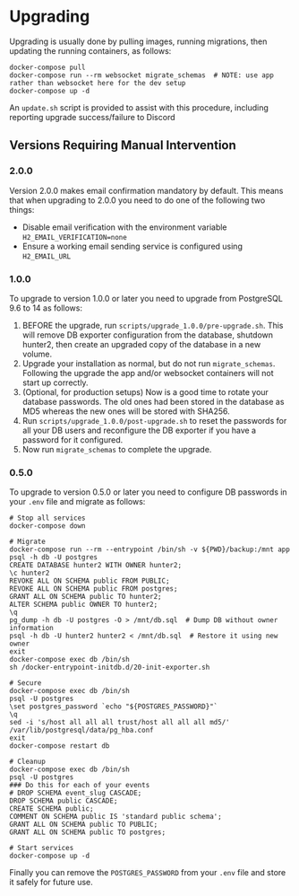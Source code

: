 # Upgrading

Upgrading is usually done by pulling images, running migrations, then updating the running containers, as follows:
```
docker-compose pull
docker-compose run --rm websocket migrate_schemas  # NOTE: use app rather than websocket here for the dev setup
docker-compose up -d
```

An `update.sh` script is provided to assist with this procedure, including reporting upgrade success/failure to Discord

## Versions Requiring Manual Intervention

### 2.0.0

Version 2.0.0 makes email confirmation mandatory by default.
This means that when upgrading to 2.0.0 you need to do one of the following two things:
- Disable email verification with the environment variable `H2_EMAIL_VERIFICATION=none`
- Ensure a working email sending service is configured using `H2_EMAIL_URL`

### 1.0.0

To upgrade to version 1.0.0 or later you need to upgrade from PostgreSQL 9.6 to 14 as follows:
1. BEFORE the upgrade, run `scripts/upgrade_1.0.0/pre-upgrade.sh`.
   This will remove DB exporter configuration from the database, shutdown hunter2,
   then create an upgraded copy of the database in a new volume.
2. Upgrade your installation as normal, but do not run `migrate_schemas`.
   Following the upgrade the app and/or websocket containers will not start up correctly.
3. (Optional, for production setups) Now is a good time to rotate your database passwords.
   The old ones had been stored in the database as MD5 whereas the new ones will be stored with SHA256.
4. Run `scripts/upgrade_1.0.0/post-upgrade.sh` to reset the passwords for all your DB users and
   reconfigure the DB exporter if you have a password for it configured.
5. Now run `migrate_schemas` to complete the upgrade.

### 0.5.0

To upgrade to version 0.5.0 or later you need to configure DB passwords in your `.env` file and migrate as follows:
```
# Stop all services
docker-compose down

# Migrate
docker-compose run --rm --entrypoint /bin/sh -v ${PWD}/backup:/mnt app
psql -h db -U postgres
CREATE DATABASE hunter2 WITH OWNER hunter2;
\c hunter2
REVOKE ALL ON SCHEMA public FROM PUBLIC;
REVOKE ALL ON SCHEMA public FROM postgres;
GRANT ALL ON SCHEMA public TO hunter2;
ALTER SCHEMA public OWNER TO hunter2;
\q
pg_dump -h db -U postgres -O > /mnt/db.sql  # Dump DB without owner information
psql -h db -U hunter2 hunter2 < /mnt/db.sql  # Restore it using new owner
exit
docker-compose exec db /bin/sh
sh /docker-entrypoint-initdb.d/20-init-exporter.sh

# Secure
docker-compose exec db /bin/sh
psql -U postgres
\set postgres_password `echo "${POSTGRES_PASSWORD}"`
\q
sed -i 's/host all all all trust/host all all all md5/' /var/lib/postgresql/data/pg_hba.conf
exit
docker-compose restart db

# Cleanup
docker-compose exec db /bin/sh
psql -U postgres
### Do this for each of your events
# DROP SCHEMA event_slug CASCADE;
DROP SCHEMA public CASCADE;
CREATE SCHEMA public;
COMMENT ON SCHEMA public IS 'standard public schema';
GRANT ALL ON SCHEMA public TO PUBLIC;
GRANT ALL ON SCHEMA public TO postgres;

# Start services
docker-compose up -d
```

Finally you can remove the `POSTGRES_PASSWORD` from your `.env` file and store it safely for future use.
